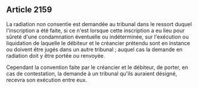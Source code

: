 Article 2159
----
La radiation non consentie est demandée au tribunal dans le ressort duquel
l'inscription a été faite, si ce n'est lorsque cette inscription a eu lieu pour
sûreté d'une condamnation éventuelle ou indéterminée, sur l'exécution ou
liquidation de laquelle le débiteur et le créancier prétendu sont en instance ou
doivent être jugés dans un autre tribunal ; auquel cas la demande en radiation
doit y être portée ou renvoyée.

Cependant la convention faite par le créancier et le débiteur, de porter, en cas
de contestation, la demande à un tribunal qu'ils auraient désigné, recevra son
exécution entre eux.
